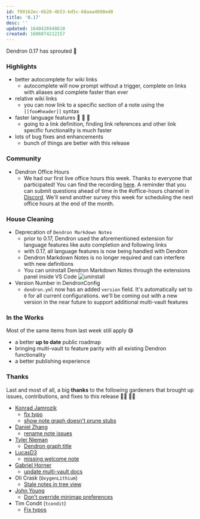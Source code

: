 ```yaml
---
id: f09162ec-6b20-4b53-bd5c-68aaa4698ed8
title: '0.17'
desc: ''
updated: 1640426948610
created: 1606074212157
---
```

Dendron 0.17 has sprouted 🌱

### Highlights

- better autocomplete for wiki links
  - autocomplete will now prompt without a trigger, complete on links with aliases and complete faster than ever
- relative wiki links
  - you can now link to a specific section of a note using the `[[foo#header]]` syntax
- faster language features  🚀 🚀 🚀
  - going to a link definition, finding link references and other link specific functionality is much faster
- lots of bug fixes and enhancements
  - bunch of things are better with this release

### Community

- Dendron Office Hours
  - We had our first live office hours this week. Thanks to everyone that participated! You can find the recording [here](https://discord.com/channels/717965437182410783/737323300967022732/778798279658962944). A reminder that you can submit questions ahead of time in the #office-hours channel in [Discord](https://link.dendron.so/discord). We'll send another survey this week for scheduling the next office hours at the end of the month. 

### House Cleaning

- Deprecation of `Dendron Markdown Notes`
  - prior to 0.17, Dendron used the aforementioned extension for language features like auto completion and following links
  - with 0.17, all language features is now being handled with Dendron
  - Dendron Markdown Notes is no longer required and can interfere with new definitions
  - You can uninstall Dendron Markdown Notes through the extensions panel inside VS Code
      ![uninstall ](https://foundation-prod-assetspublic53c57cce-8cpvgjldwysl.s3-us-west-2.amazonaws.com/assets/images/etc.install.jpg)
- Version Number in DendronConfig
  - `dendron.yml` now has an added `version` field. It's automatically set to `0` for all current configurations. we'll be coming out with a new version in the near future to support additional multi-vault features

### In the Works

Most of the same items from last week still apply 😅

- a better **up to date** public roadmap
- bringing multi-vault to feature parity with all existing Dendron functionality
- a better publishing experience

### Thanks

Last and most of all, a big **thanks** to the following gardeners that brought up issues, contributions, and fixes to this release 👨‍🌾 👩‍🌾

- [Konrad Jamrozik](https://github.com/konrad-jamrozik)
  - [fix typo](https://github.com/dendronhq/dendron-site/pull/38)
  - [show note graph doesn't prune stubs](https://github.com/dendronhq/dendron/issues/359)
- [Daniel Zhang](https://github.com/DanielHZhang)
  - [rename note issues](https://github.com/dendronhq/dendron/issues/338)
- [Tyler Nieman](https://github.com/tsnieman)
  - [Dendron graph title](https://github.com/dendronhq/dendron/issues/358)
- [LucasD3](https://github.com/LucasD3)
  - [missing welcome note](https://github.com/dendronhq/dendron/issues/361)
- [Gabriel Horner](https://github.com/cldwalker)
  - [update multi-vault docs](https://github.com/dendronhq/dendron-site/pull/39)
- Oli Crask (`OxygenLithium`)    
  - [Stale notes in tree view](https://github.com/dendronhq/dendron/issues/367)
- [John Young](https://github.com/iterating)
  - [Don't override minimap preferences](https://github.com/dendronhq/dendron/issues/366)
- Tim Condit (`tcondit`)
  - [Fix typos](https://github.com/dendronhq/dendron-site/pull/40)

